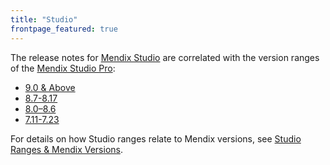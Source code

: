 ```yaml
---
title: "Studio"
frontpage_featured: true
---
```


The release notes for [Mendix Studio](/studio/index) are correlated with the version ranges of the [Mendix Studio Pro](../studio-pro/index): 

* [9.0 & Above](9.0-and-above)
* [8.7-8.17](8.7-8.17)
* [8.0–8.6](8.0-8.6)
* [7.11-7.23](7.11-7.23)

For details on how Studio ranges relate to Mendix versions, see [Studio Ranges & Mendix Versions](/studio/general-versions).
